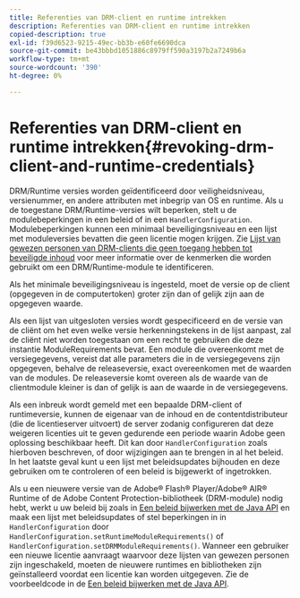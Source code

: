 ```yaml
---
title: Referenties van DRM-client en runtime intrekken
description: Referenties van DRM-client en runtime intrekken
copied-description: true
exl-id: f39d6523-9215-49ec-bb3b-e60fe6690dca
source-git-commit: be43bbbd1051886c8979ff590a3197b2a7249b6a
workflow-type: tm+mt
source-wordcount: '390'
ht-degree: 0%

---
```


# Referenties van DRM-client en runtime intrekken{#revoking-drm-client-and-runtime-credentials}

DRM/Runtime versies worden geïdentificeerd door veiligheidsniveau, versienummer, en andere attributen met inbegrip van OS en runtime. Als u de toegestane DRM/Runtime-versies wilt beperken, stelt u de modulebeperkingen in een beleid of in een `HandlerConfiguration`. Modulebeperkingen kunnen een minimaal beveiligingsniveau en een lijst met moduleversies bevatten die geen licentie mogen krijgen. Zie [Lijst van gewezen personen van DRM-clients die geen toegang hebben tot beveiligde inhoud](../../aaxs-protecting-content/content-introduction/content-usage-rules/content-runtime-application-restrictions/content-blocklist-drm-clients.md) voor meer informatie over de kenmerken die worden gebruikt om een DRM/Runtime-module te identificeren.

Als het minimale beveiligingsniveau is ingesteld, moet de versie op de client (opgegeven in de computertoken) groter zijn dan of gelijk zijn aan de opgegeven waarde.

Als een lijst van uitgesloten versies wordt gespecificeerd en de versie van de cliënt om het even welke versie herkenningstekens in de lijst aanpast, zal de cliënt niet worden toegestaan om een recht te gebruiken die deze instantie ModuleRequirements bevat. Een module die overeenkomt met de versiegegevens, vereist dat alle parameters die in de versiegegevens zijn opgegeven, behalve de releaseversie, exact overeenkomen met de waarden van de modules. De releaseversie komt overeen als de waarde van de clientmodule kleiner is dan of gelijk is aan de waarde in de versiegegevens.

Als een inbreuk wordt gemeld met een bepaalde DRM-client of runtimeversie, kunnen de eigenaar van de inhoud en de contentdistributeur (die de licentieserver uitvoert) de server zodanig configureren dat deze weigeren licenties uit te geven gedurende een periode waarin Adobe geen oplossing beschikbaar heeft. Dit kan door `HandlerConfiguration` zoals hierboven beschreven, of door wijzigingen aan te brengen in al het beleid. In het laatste geval kunt u een lijst met beleidsupdates bijhouden en deze gebruiken om te controleren of een beleid is bijgewerkt of ingetrokken.

Als u een nieuwere versie van de Adobe® Flash® Player/Adobe® AIR® Runtime of de Adobe Content Protection-bibliotheek (DRM-module) nodig hebt, werkt u uw beleid bij zoals in [Een beleid bijwerken met de Java API](../../aaxs-protecting-content/content-working-with-policies/content-updating-policy-using-java-api.md) en maak een lijst met beleidsupdates of stel beperkingen in in `HandlerConfiguration` door `HandlerConfiguration.setRuntimeModuleRequirements()` of `HandlerConfiguration.setDRMModuleRequirements()`. Wanneer een gebruiker een nieuwe licentie aanvraagt waarvoor deze lijsten van gewezen personen zijn ingeschakeld, moeten de nieuwere runtimes en bibliotheken zijn geïnstalleerd voordat een licentie kan worden uitgegeven. Zie de voorbeeldcode in de [Een beleid bijwerken met de Java API](../../aaxs-protecting-content/content-working-with-policies/content-updating-policy-using-java-api.md).
